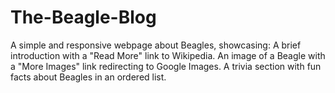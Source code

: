 # The-Beagle-Blog
A simple and responsive webpage about Beagles, showcasing:  A brief introduction with a "Read More" link to Wikipedia. An image of a Beagle with a "More Images" link redirecting to Google Images. A trivia section with fun facts about Beagles in an ordered list.

